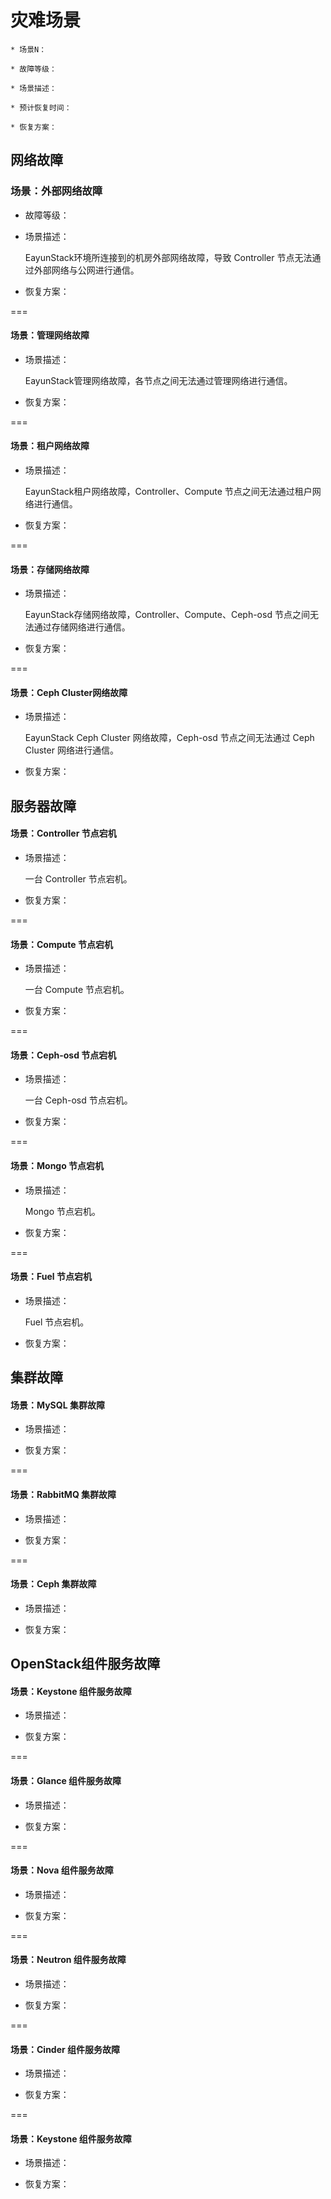 # 灾难场景

```
* 场景N：

* 故障等级：

* 场景描述：

* 预计恢复时间：

* 恢复方案：
```

## 网络故障

### 场景：外部网络故障

* 故障等级：

* 场景描述：

  EayunStack环境所连接到的机房外部网络故障，导致 Controller 节点无法通过外部网络与公网进行通信。

* 恢复方案：

===

#### 场景：管理网络故障

* 场景描述：

  EayunStack管理网络故障，各节点之间无法通过管理网络进行通信。
  
* 恢复方案：

  

===

#### 场景：租户网络故障

* 场景描述：

  EayunStack租户网络故障，Controller、Compute 节点之间无法通过租户网络进行通信。

* 恢复方案：


===

#### 场景：存储网络故障

* 场景描述：

  EayunStack存储网络故障，Controller、Compute、Ceph-osd 节点之间无法通过存储网络进行通信。

* 恢复方案：


===

#### 场景：Ceph Cluster网络故障

* 场景描述：

  EayunStack Ceph Cluster 网络故障，Ceph-osd 节点之间无法通过 Ceph Cluster 网络进行通信。

* 恢复方案：


## 服务器故障

#### 场景：Controller 节点宕机

* 场景描述：

  一台 Controller 节点宕机。

* 恢复方案：


===

#### 场景：Compute 节点宕机

* 场景描述：

  一台 Compute 节点宕机。

* 恢复方案：


===

#### 场景：Ceph-osd 节点宕机

* 场景描述：

  一台 Ceph-osd 节点宕机。

* 恢复方案：


===

#### 场景：Mongo 节点宕机

* 场景描述：

  Mongo 节点宕机。

* 恢复方案：


===

#### 场景：Fuel 节点宕机

* 场景描述：

  Fuel 节点宕机。

* 恢复方案：


## 集群故障

#### 场景：MySQL 集群故障

* 场景描述：


* 恢复方案：


===

#### 场景：RabbitMQ 集群故障

* 场景描述：


* 恢复方案：


===

#### 场景：Ceph 集群故障

* 场景描述：


* 恢复方案：


## OpenStack组件服务故障

#### 场景：Keystone 组件服务故障

* 场景描述：


* 恢复方案：


===

#### 场景：Glance 组件服务故障

* 场景描述：


* 恢复方案：


===

#### 场景：Nova 组件服务故障

* 场景描述：


* 恢复方案：


===

#### 场景：Neutron 组件服务故障

* 场景描述：


* 恢复方案：


===

#### 场景：Cinder 组件服务故障

* 场景描述：


* 恢复方案：


===

#### 场景：Keystone 组件服务故障

* 场景描述：


* 恢复方案：


